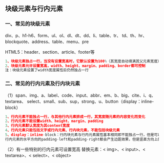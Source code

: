 ## 块级元素与行内元素
### 一、常见的块级元素<br/>
div、p、h1-h6、form、ul、ol、dl、dt、dd、li、table、tr、
td、th、hr、blockquote、address、table、menu、pre<br/>

HTML5：header、section、article、footer等<br/>
```javascript
1、块级元素独占一行，当没有设置宽高时，它默认设置为100%（其宽度自动填满其父元素宽度）
2、块级元素允许设置宽高，width、height、margin、padding、border都可控制
注：块级元素设置了width宽度属性后仍然独占一行
```

### 二、常见的行内元素及行内块元素
（1）span、img、a、label、code、input、abbr、em、b、big、cite、i、q、textarea、
select、small、sub、sup，strong、u、button（display：inline-block）

```javascript
1、行内元素不能独占一行，与其他行内元素排成一行，其宽度随元素的内容变化而变化
2、行内元素不能设置width、height、margin、padding
3、行内元素默认宽度为其content宽度
4、行内元素只能包括文字或行内元素、行内块元素，不能包括块级元素
5、display：inline-block：行内块元素与行内元素属性基本相同即不能独占一行，但是可以设置width及height
行内元素的水平方向的padding-left和padding-right都会产生边距效果，但是竖直方向上的padding-top和padding-bottom都不会产生边距效果
```
（2）有一些特别的行内元素可设置宽高
替换元素：< img>、< input>、< textarea>、< select>、< object>

